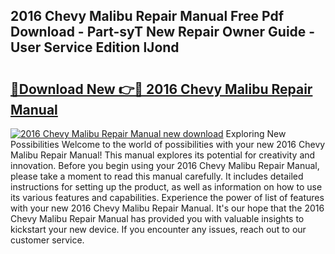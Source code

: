 ## 2016 Chevy Malibu Repair Manual Free Pdf Download - Part-syT New Repair Owner Guide - User Service Edition lJond

# <h2><a href="http://bc26623.oget.top/?id=2016+Chevy+Malibu+Repair+Manual">🔗Download New 👉🔴 2016 Chevy Malibu Repair Manual</a></h2>

[![2016 Chevy Malibu Repair Manual new download](https://i.imgur.com/5g1atiW.png)](http://bc26623.oget.top/?id=2016+Chevy+Malibu+Repair+Manual)
Exploring New Possibilities Welcome to the world of possibilities with your new 2016 Chevy Malibu Repair Manual! This manual explores its potential for creativity and innovation. Before you begin using your 2016 Chevy Malibu Repair Manual, please take a moment to read this manual carefully. It includes detailed instructions for setting up the product, as well as information on how to use its various features and capabilities. Experience the power of list of features with your new 2016 Chevy Malibu Repair Manual. It's our hope that the 2016 Chevy Malibu Repair Manual has provided you with valuable insights to kickstart your new device. If you encounter any issues, reach out to our customer service.
